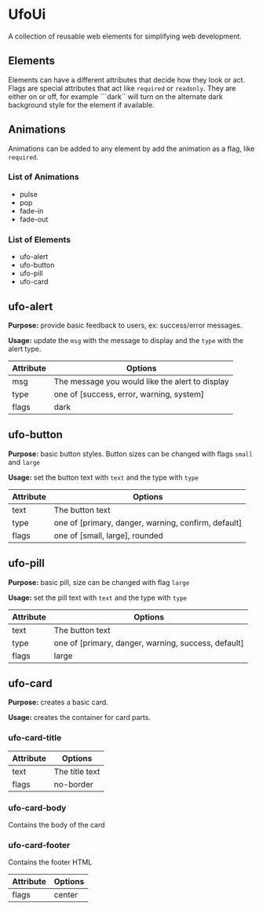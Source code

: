 # UfoUi

A collection of reusable web elements for simplifying web development.

## Elements

Elements can have a different attributes that decide how they look or act. Flags are special attributes that act like ```required``` or ```readonly```. They are either on or off, for example ```dark`` will turn on the alternate dark background style for the element if available.

## Animations

Animations can be added to any element by add the animation as a flag, like ```required```.

### List of Animations

- pulse
- pop
- fade-in
- fade-out

### List of Elements

- ufo-alert
- ufo-button
- ufo-pill
- ufo-card

## ufo-alert

**Purpose:** provide basic feedback to users, ex: success/error messages.

**Usage:** update the ```msg``` with the message to display and the ```type``` with the alert type.

|Attribute | Options |
|----------|---------|
|msg  |The message you would like the alert to display
|type |one of [success, error, warning, system]
|flags | dark

## ufo-button

**Purpose:** basic button styles. Button sizes can be changed with flags ```small``` and ```large```

**Usage:** set the button text with ```text``` and the type with ```type```

|Attribute | Options |
|----------|---------|
|text  |The button text
|type |one of [primary, danger, warning, confirm, default]
|flags|one of [small, large], rounded

## ufo-pill

**Purpose:** basic pill, size can be changed with flag  ```large```

**Usage:** set the pill text with ```text``` and the type with ```type```

|Attribute | Options |
|----------|---------|
|text  |The button text
|type |one of [primary, danger, warning, success, default]
|flags|large

## ufo-card

**Purpose:** creates a basic card.

**Usage:** creates the container for card parts.

### ufo-card-title

|Attribute | Options |
|----------|---------|
|text  |The title text
|flags|no-border

### ufo-card-body

Contains the body of the card

### ufo-card-footer

Contains the footer HTML

|Attribute | Options |
|----------|---------|
|flags|center